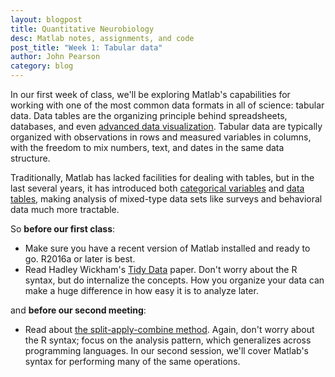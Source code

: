 ```yaml
---
layout: blogpost
title: Quantitative Neurobiology
desc: Matlab notes, assignments, and code
post_title: "Week 1: Tabular data"
author: John Pearson
category: blog
---
```


In our first week of class, we'll be exploring Matlab's capabilities for working with one of the most common data formats in all of science: tabular data. Data tables are the organizing principle behind spreadsheets, databases, and even [advanced data visualization](http://ggplot2.org/). Tabular data are typically organized with observations in rows and measured variables in columns, with the freedom to mix numbers, text, and dates in the same data structure.

Traditionally, Matlab has lacked facilities for dealing with tables, but in the last several years, it has introduced both [categorical variables](https://www.mathworks.com/help/stats/categorical-arrays.html) and [data tables](https://www.mathworks.com/help/matlab/tables.html), making analysis of mixed-type data sets like surveys and behavioral data much more tractable.

So **before our first class**:

- Make sure you have a recent version of Matlab installed and ready to go. R2016a or later is best.
- Read Hadley Wickham's [Tidy Data](https://www.jstatsoft.org/article/view/v059i10/v59i10.pdf) paper. Don't worry about the R syntax, but do internalize the concepts. How you organize your data can make a huge difference in how easy it is to analyze later.

and **before our second meeting**:

- Read about [the split-apply-combine method](https://www.jstatsoft.org/htaccess.php?volume=40&type=i&issue=01&paper=true). Again, don't worry about the R syntax; focus on the analysis pattern, which generalizes across programming languages. In our second session, we'll cover Matlab's syntax for performing many of the same operations.
